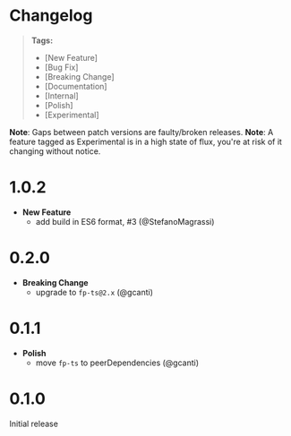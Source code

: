 # Changelog

> **Tags:**
>
> - [New Feature]
> - [Bug Fix]
> - [Breaking Change]
> - [Documentation]
> - [Internal]
> - [Polish]
> - [Experimental]

**Note**: Gaps between patch versions are faulty/broken releases.
**Note**: A feature tagged as Experimental is in a high state of flux, you're at risk of it changing without notice.

# 1.0.2

- **New Feature**
  - add build in ES6 format, #3 (@StefanoMagrassi)

# 0.2.0

- **Breaking Change**
  - upgrade to `fp-ts@2.x` (@gcanti)

# 0.1.1

- **Polish**
  - move `fp-ts` to peerDependencies (@gcanti)

# 0.1.0

Initial release
